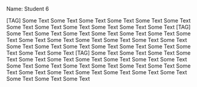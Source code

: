 Name: Student 6

[TAG]
Some Text Some Text Some Text Some Text Some Text Some Text Some Text Some Text Some Text Some Text Some Text Some Text 
[TAG]
Some Text Some Text Some Text Some Text Some Text Some Text Some Text Some Text Some Text Some Text Some Text Some Text Some Text Some Text Some Text Some Text Some Text Some Text Some Text Some Text Some Text Some Text 
[TAG]
Some Text Some Text Some Text Some Text Some Text Some Text Some Text Some Text Some Text Some Text Some Text Some Text Some Text Some Text Some Text Some Text Some Text Some Text Some Text Some Text Some Text Some Text Some Text Some Text Some Text Some Text 